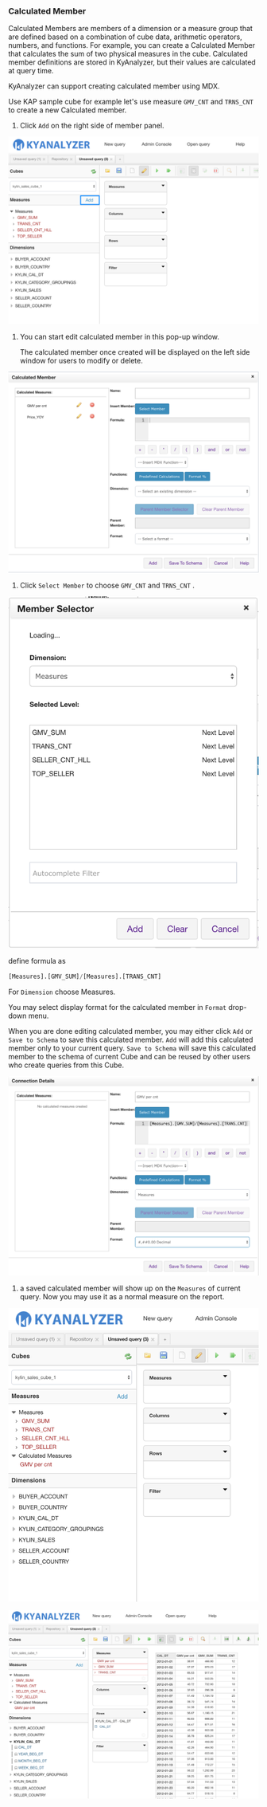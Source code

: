 ### Calculated Member

Calculated Members are members of a dimension or a measure group that are defined based on a combination of cube data, arithmetic operators, numbers, and functions. For example, you can create a Calculated Member that calculates the sum of two physical measures in the cube. Calculated member definitions are stored in KyAnalyzer, but their values are calculated at query time.

KyAnalyzer can support creating calculated member using MDX. 

Use KAP sample cube for example let's use measure `GMV_CNT` and `TRNS_CNT` to create a new Calculated member.

1. Click `Add` on the right side of member panel.

![](images/calculated_member_1.png)

1. You can start edit calculated member in this pop-up window. 

   The calculated member once created will be displayed on the left side window for users to modify or delete.

![](images/calculated_member_2.png)

1. Click `Select Member` to choose `GMV_CNT` and `TRNS_CNT` .

![](images/calculated_member_3.png)

define formula as 

```sql
[Measures].[GMV_SUM]/[Measures].[TRANS_CNT]
```

For `Dimension` choose Measures. 

You may select display format for the calculated member in `Format` drop-down menu.

When you are done editing calculated member, you may either click `Add` or `Save to Schema` to save this calculated member. `Add` will add this calculated member only to your current query. `Save to Schema` will save this calculated member to the schema of current Cube and can be reused by other users who create queries from this Cube.

![](images/calculated_member_4.png)

1. a saved calculated member will show up on the `Measures` of current query. Now you may use it as a normal measure on the report.

![](images/calculated_member_5.png)

![](images/calculated_member_6.png)

